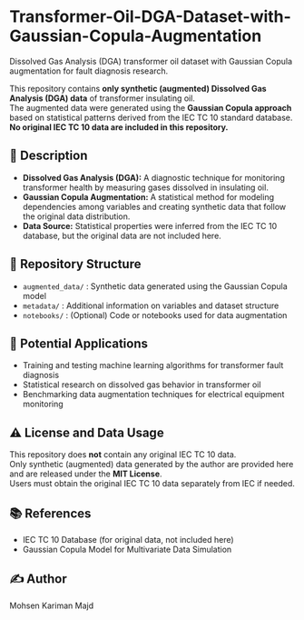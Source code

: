 # Transformer-Oil-DGA-Dataset-with-Gaussian-Copula-Augmentation
Dissolved Gas Analysis (DGA) transformer oil dataset with Gaussian Copula augmentation for fault diagnosis research.

This repository contains **only synthetic (augmented) Dissolved Gas Analysis (DGA) data** of transformer insulating oil.  
The augmented data were generated using the **Gaussian Copula approach** based on statistical patterns derived from the IEC TC 10 standard database.  
**No original IEC TC 10 data are included in this repository.**

## 📘 Description
- **Dissolved Gas Analysis (DGA):** A diagnostic technique for monitoring transformer health by measuring gases dissolved in insulating oil.
- **Gaussian Copula Augmentation:** A statistical method for modeling dependencies among variables and creating synthetic data that follow the original data distribution.
- **Data Source:** Statistical properties were inferred from the IEC TC 10 database, but the original data are not included here.

## 📂 Repository Structure
- `augmented_data/` : Synthetic data generated using the Gaussian Copula model  
- `metadata/` : Additional information on variables and dataset structure  
- `notebooks/` : (Optional) Code or notebooks used for data augmentation  

## 🚀 Potential Applications
- Training and testing machine learning algorithms for transformer fault diagnosis  
- Statistical research on dissolved gas behavior in transformer oil  
- Benchmarking data augmentation techniques for electrical equipment monitoring  

## ⚠️ License and Data Usage
This repository does **not** contain any original IEC TC 10 data.  
Only synthetic (augmented) data generated by the author are provided here and are released under the **MIT License**.  
Users must obtain the original IEC TC 10 data separately from IEC if needed.

## 📚 References
- IEC TC 10 Database (for original data, not included here)  
- Gaussian Copula Model for Multivariate Data Simulation  

## ✍️ Author
Mohsen Kariman Majd

